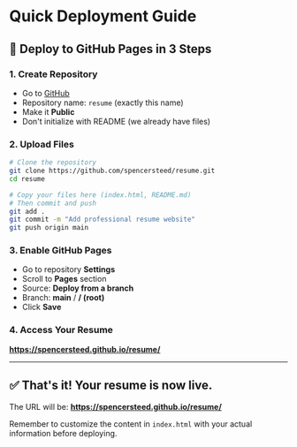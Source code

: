 # Quick Deployment Guide

## 🚀 Deploy to GitHub Pages in 3 Steps

### 1. Create Repository
- Go to [GitHub](https://github.com/new)
- Repository name: `resume` (exactly this name)
- Make it **Public**
- Don't initialize with README (we already have files)

### 2. Upload Files
```bash
# Clone the repository
git clone https://github.com/spencersteed/resume.git
cd resume

# Copy your files here (index.html, README.md)
# Then commit and push
git add .
git commit -m "Add professional resume website"
git push origin main
```

### 3. Enable GitHub Pages
- Go to repository **Settings**
- Scroll to **Pages** section
- Source: **Deploy from a branch**
- Branch: **main** / **/ (root)**
- Click **Save**

### 4. Access Your Resume
**https://spencersteed.github.io/resume/**

---

## ✅ That's it! Your resume is now live.

The URL will be: **https://spencersteed.github.io/resume/**

Remember to customize the content in `index.html` with your actual information before deploying.

